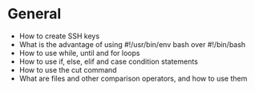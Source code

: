# General

 - How to create SSH keys  
 - What is the advantage of using #!/usr/bin/env bash over #!/bin/bash  
 - How to use while, until and for loops  
 - How to use if, else, elif and case condition statements  
 - How to use the cut command  
 - What are files and other comparison operators, and how to use them  
